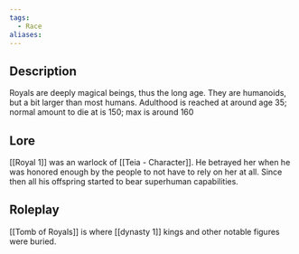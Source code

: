 ```yaml
---
tags:
  - Race
aliases:
---
```

## Description
Royals are deeply magical beings, thus the long age. They are humanoids, but a bit larger than most humans.
Adulthood is reached at around age 35; normal amount to die at is 150; max is around 160
## Lore
[[Royal 1]] was an warlock of [[Teia - Character]]. He betrayed her when he was honored enough by the people to not have to rely on her at all. Since then all his offspring started to bear superhuman capabilities.
## Roleplay
[[Tomb of Royals]] is where [[dynasty 1]] kings and other notable figures were buried.
